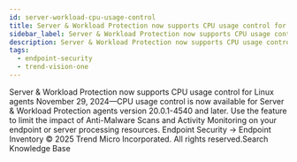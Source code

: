 ```yaml
---
id: server-workload-cpu-usage-control
title: Server & Workload Protection now supports CPU usage control for Linux agents
sidebar_label: Server & Workload Protection now supports CPU usage control for Linux agents
description: Server & Workload Protection now supports CPU usage control for Linux agents
tags:
  - endpoint-security
  - trend-vision-one
---
```


 Server & Workload Protection now supports CPU usage control for Linux agents November 29, 2024—CPU usage control is now available for Server & Workload Protection agents version 20.0.1-4540 and later. Use the feature to limit the impact of Anti-Malware Scans and Activity Monitoring on your endpoint or server processing resources. Endpoint Security → Endpoint Inventory © 2025 Trend Micro Incorporated. All rights reserved.Search Knowledge Base